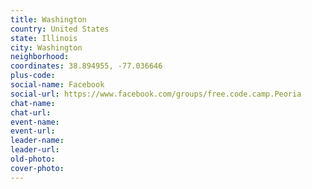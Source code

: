 ```yaml
---
title: Washington
country: United States
state: Illinois
city: Washington
neighborhood: 
coordinates: 38.894955, -77.036646
plus-code:
social-name: Facebook
social-url: https://www.facebook.com/groups/free.code.camp.Peoria
chat-name:
chat-url:
event-name:
event-url:
leader-name:
leader-url:
old-photo: 
cover-photo:
---
```

